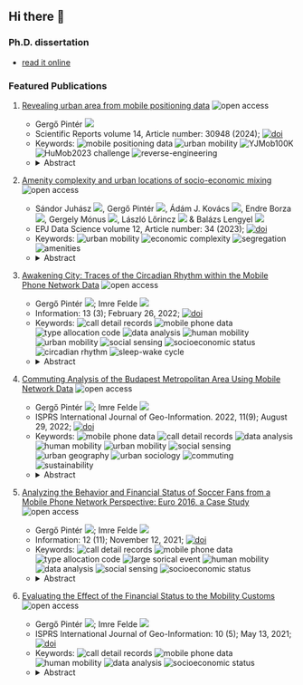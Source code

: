 ## Hi there 👋

### Ph.D. dissertation

- [read it online](https://pintergreg.github.io/dissertation/)

### Featured Publications

1. [Revealing urban area from mobile positioning data](https://www.nature.com/articles/s41598-024-82006-5) ![open access](https://img.shields.io/badge/journal%20article-open%20access-green.svg)
    - Gergő Pintér [![](https://orcid.org/sites/default/files/images/orcid_16x16.png)](https://orcid.org/0000-0003-4731-3816)
    - Scientific Reports volume 14, Article number: 30948 (2024); [![doi](https://img.shields.io/badge/DOI/10.1038/s41598%2D024%2D82006%2D5-blue.svg)](https://www.nature.com/articles/s41598-024-82006-5)
    - Keywords: ![mobile positioning data](https://img.shields.io/badge/-mobile%20positioning%20data-gray.svg) ![urban mobility](https://img.shields.io/badge/-urban%20mobility-gray.svg) ![YJMob100K](https://img.shields.io/badge/-YJMob100K-gray.svg) ![HuMob2023 challenge](https://img.shields.io/badge/-HuMob2023%20challenge-gray.svg) ![reverse-engineering](https://img.shields.io/badge/-reverse%2Dengineering-gray.svg)
    - <details>
        <summary>Abstract</summary>
        Researchers face the trade-off between publishing mobility data along with their papers while protecting the privacy of the individuals. In addition to the anonymization process, other techniques, such as spatial discretization and location concealing or removal, are applied to achieve these dual objectives. The primary research question is whether concealing the observation area is an adequate form of protection or whether human mobility patterns in urban areas are inherently revealing of location. The characteristics of the mobility data, such as the number of activity records in a given spatial unit, can reveal the silhouette of the urban landscape, which can be used to infer the identity of the city in question. The presented locating method was tested on multiple cities using different open datasets and coarser spatial discretization units. While publishing mobility data is essential for research, concealing the observation area is insufficient to prevent the identification of the urban area. Instead of obscuring the observation area, noise should be added to the trajectories to mitigate privacy risks regarding the individuals.
    </details>
    
2. [Amenity complexity and urban locations of socio-economic mixing](https://epjdatascience.springeropen.com/articles/10.1140/epjds/s13688-023-00413-6) ![open access](https://img.shields.io/badge/journal%20article-open%20access-green.svg)
    - Sándor Juhász [![](https://orcid.org/sites/default/files/images/orcid_16x16.png)](https://orcid.org/0000-0003-3124-8597), Gergő Pintér [![](https://orcid.org/sites/default/files/images/orcid_16x16.png)](https://orcid.org/0000-0003-4731-3816), Ádám J. Kovács [![](https://orcid.org/sites/default/files/images/orcid_16x16.png)](https://orcid.org/0000-0001-6503-3047), Endre Borza [![](https://orcid.org/sites/default/files/images/orcid_16x16.png)](https://orcid.org/0000-0002-8804-4520), Gergely Mónus [![](https://orcid.org/sites/default/files/images/orcid_16x16.png)](https://orcid.org/0000-0002-4768-736X), László Lőrincz [![](https://orcid.org/sites/default/files/images/orcid_16x16.png)](https://orcid.org/0000-0003-4528-0918) & Balázs Lengyel [![](https://orcid.org/sites/default/files/images/orcid_16x16.png)](https://orcid.org/0000-0001-5196-5599)
    - EPJ Data Science volume 12, Article number: 34 (2023); [![doi](https://img.shields.io/badge/DOI-10.1140/epjds/s13688%2D%2D023%2D%2D00413%2D%2D6-blue.svg)](https://epjdatascience.springeropen.com/articles/10.1140/epjds/s13688-023-00413-6)
    - Keywords: ![urban mobility](https://img.shields.io/badge/-urban%20mobility-gray.svg) ![economic complexity](https://img.shields.io/badge/-economic%20complexity-gray.svg) ![segregation](https://img.shields.io/badge/-segregation-gray.svg) ![amenities](https://img.shields.io/badge/-amenities-gray.svg)
    - <details>
        <summary>Abstract</summary>
        Cities host diverse people and their mixing is the engine of prosperity. In turn, segregation and inequalities are common features of most cities and locations that enable the meeting of people with different socio-economic status are key for urban inclusion. In this study, we adopt the concept of economic complexity to quantify the sophistication of amenity supply at urban locations. We propose that neighborhood complexity and amenity complexity are connected to the ability of locations to attract diverse visitors from various socio-economic backgrounds across the city. We construct the measures of amenity complexity based on the local portfolio of diverse and non-ubiquitous amenities in Budapest, Hungary. Socio-economic mixing at visited third places is investigated by tracing the daily mobility of individuals and by characterizing their status by the real-estate price of their home locations. Results suggest that measures of ubiquity and diversity of amenities do not, but neighborhood complexity and amenity complexity are correlated with the urban centrality of locations. Urban centrality is a strong predictor of socio-economic mixing, but both neighborhood complexity and amenity complexity add further explanatory power to our models. Our work combines urban mobility data with economic complexity thinking to show that the diversity of non-ubiquitous amenities, central locations, and the potentials for socio-economic mixing are interrelated.
    </details>
3. [Awakening City: Traces of the Circadian Rhythm within the Mobile Phone Network Data](https://www.mdpi.com/2078-2489/13/3/114) ![open access](https://img.shields.io/badge/journal%20article-open%20access-green.svg)
    - Gergő Pintér [![](https://orcid.org/sites/default/files/images/orcid_16x16.png)](https://orcid.org/0000-0003-4731-3816); Imre Felde [![](https://orcid.org/sites/default/files/images/orcid_16x16.png)](https://orcid.org/0000-0003-4126-2480)
    - Information: 13 (3); February 26, 2022; [![doi](https://img.shields.io/badge/DOI-10.3390/info13030114-blue.svg)](https://www.mdpi.com/2078-2489/13/3/114)
    - Keywords: ![call detail records](https://img.shields.io/badge/-call%20detail%20records-gray.svg) ![mobile phone data](https://img.shields.io/badge/-mobile%20phone%20data-gray.svg) ![type allocation code](https://img.shields.io/badge/-type%20allocation%20code-gray.svg) ![data analysis](https://img.shields.io/badge/-data%20analysis-gray.svg) ![human mobility](https://img.shields.io/badge/-human%20mobility-gray.svg) ![urban mobility](https://img.shields.io/badge/-urban%20mobility-gray.svg) ![social sensing](https://img.shields.io/badge/-social%20sensing-gray.svg) ![socioeconomic status](https://img.shields.io/badge/-socioeconomic%20status-gray.svg) ![circadian rhythm](https://img.shields.io/badge/-circadian%20rhythm-gray.svg) ![sleep-wake cycle](https://img.shields.io/badge/-sleep%20wake%20cycle-gray.svg)
    - <details>
        <summary>Abstract</summary>
        In this study, call detail records (CDR), covering Budapest, Hungary, are processed to analyze the circadian rhythm of the subscribers. An indicator, called wake-up time, is introduced to describe the behavior of a group of subscribers. It is defined as the time when the mobile phone activity of a group rises in the morning. Its counterpart is the time when the activity falls in the evening. Inhabitant and area-based aggregation are also presented. The former is to consider the people who live in an area, while the latter uses the transit activity in an area to describe the behavior of a part of the city. The opening hours of the malls and the nightlife of the party district are used to demonstrate this application as real-life examples. The proposed approach is also used to estimate the working hours of the workplaces. The findings are in a good agreement with the practice in Hungary, and also support the workplace detection method. A negative correlation is found between the wake-up time and mobility indicators (entropy, radius of gyration): on workdays, people wake up earlier and travel more, while on holidays, it is quite the contrary. The wake-up time is evaluated in different socioeconomic classes, using housing prices and mobile phones prices, as well. It is found that lower socioeconomic groups tend to wake up earlier.
    </details>

4. [Commuting Analysis of the Budapest Metropolitan Area Using Mobile Network Data](https://www.mdpi.com/2220-9964/11/9/466) ![open access](https://img.shields.io/badge/journal%20article-open%20access-green.svg)
    - Gergő Pintér [![](https://orcid.org/sites/default/files/images/orcid_16x16.png)](https://orcid.org/0000-0003-4731-3816); Imre Felde [![](https://orcid.org/sites/default/files/images/orcid_16x16.png)](https://orcid.org/0000-0003-4126-2480)
    - ISPRS International Journal of Geo-Information. 2022, 11(9); August 29, 2022; [![doi](https://img.shields.io/badge/DOI-10.3390/ijgi11090466-blue.svg)](https://www.mdpi.com/2220-9964/11/9/466)
    - Keywords: ![mobile phone data](https://img.shields.io/badge/-mobile%20phone%20data-gray.svg) ![call detail records](https://img.shields.io/badge/-call%20detail%20records-gray.svg) ![data analysis](https://img.shields.io/badge/-data%20analysis-gray.svg) ![human mobility](https://img.shields.io/badge/-human%20mobility-gray.svg) ![urban mobility](https://img.shields.io/badge/-urban%20mobility-gray.svg) ![social sensing](https://img.shields.io/badge/-social%20sensing-gray.svg) ![urban geography](https://img.shields.io/badge/-urban%20geography-gray.svg) ![urban sociology](https://img.shields.io/badge/-urban%20sociology-gray.svg) ![commuting](https://img.shields.io/badge/-commuting-gray.svg) ![sustainability](https://img.shields.io/badge/-sustainability-gray.svg)
    - <details>
        <summary>Abstract</summary>
        The analysis of human movement patterns based on mobile network data makes it possible to examine a very large population cost-effectively and has led to several discoveries about human dynamics. However, the application of this data source is still not common practice. The goal of this study was to analyze the commuting tendencies of the Budapest Metropolitan Area using mobile network data as a case study and propose an automatized alternative approach to the current, questionnaire-based method, as commuting is predominantly analyzed by the census, which is performed only once in a decade in Hungary. To analyze commuting, the home and work locations of cell phone subscribers were determined based on their appearances during and outside working hours. The detected home locations of the subscribers were compared to census data at a settlement level. Then, the settlement and district level commuting tendencies were identified and compared to the findings of census-based sociological studies. It was found that the commuting analysis based on mobile network data strongly correlated with the census-based findings, even though home and work locations were estimated by statistical methods. All the examined aspects, including commuting from sectors of the agglomeration to the districts of Budapest and the age-group-based distribution of the commuters, showed that mobile network data could be an automatized, fast, cost-effective, and relatively accurate way of analyzing commuting, that could provide a powerful tool for sociologists interested in commuting.
    </details>

5. [Analyzing the Behavior and Financial Status of Soccer Fans from a Mobile Phone Network Perspective: Euro 2016, a Case Study](https://www.mdpi.com/2078-2489/12/11/468) ![open access](https://img.shields.io/badge/journal%20article-open%20access-green.svg)
    - Gergő Pintér [![](https://orcid.org/sites/default/files/images/orcid_16x16.png)](https://orcid.org/0000-0003-4731-3816); Imre Felde [![](https://orcid.org/sites/default/files/images/orcid_16x16.png)](https://orcid.org/0000-0003-4126-2480)
    - Information: 12 (11); November 12, 2021; [![doi](https://img.shields.io/badge/DOI-10.3390/info12110468-blue.svg)](https://www.mdpi.com/2078-2489/12/11/468)
    - Keywords: ![call detail records](https://img.shields.io/badge/-call%20detail%20records-gray.svg) ![mobile phone data](https://img.shields.io/badge/-mobile%20phone%20data-gray.svg) ![type allocation code](https://img.shields.io/badge/-type%20allocation%20code-gray.svg) ![large sorical event](https://img.shields.io/badge/-large%20social%20event-gray.svg) ![human mobility](https://img.shields.io/badge/-human%20mobility-gray.svg) ![data analysis](https://img.shields.io/badge/-data%20analysis-gray.svg) ![social sensing](https://img.shields.io/badge/-social%20sensing-gray.svg) ![socioeconomic status](https://img.shields.io/badge/-socioeconomic%20status-gray.svg)
    - <details>
        <summary>Abstract</summary>
        In this study, Call Detail Records (CDRs), covering Budapest, for the month of June in 2016 has been analyzed. During this observation period, the 2016 UEFA European Football Championship took place, which affected significantly the habit of the residents, despite the fact that not a single match was played in the city. We evaluated the fans' behavior in Budapest, during and after the Hungarian matches, and found that the mobile phone network activity reflects the football fans' behavior, demonstrating the potential of mobile phone network data within a social sensing system.
        The Call Detail Records are enriched with mobile phone properties to analyze the subscribers' devices. Applying the device information (Type Allocation Code) from the activity records, the Subscriber Identity Modules, that do not operate in cell phones are omitted from mobility analyses, allowing to focus on people.
        The mobile phone price is proposed and evaluated as a socioeconomic indicator, and correlation between the phone price and the mobility customs have been found. We also found that, beside the cell phone price, the subscriber age and the subscription type also have an effect on the mobility. On the other hand, these do not seem to affect the interest in football.
    </details>
6. [Evaluating the Effect of the Financial Status to the Mobility Customs](https://www.mdpi.com/2220-9964/10/5/328) ![open access](https://img.shields.io/badge/journal%20article-open%20access-green.svg)
    - Gergő Pintér [![](https://orcid.org/sites/default/files/images/orcid_16x16.png)](https://orcid.org/0000-0003-4731-3816); Imre Felde [![](https://orcid.org/sites/default/files/images/orcid_16x16.png)](https://orcid.org/0000-0003-4126-2480)
    - ISPRS International Journal of Geo-Information: 10 (5); May 13, 2021; [![doi](https://img.shields.io/badge/DOI-10.3390/ijgi10050328-blue.svg)](https://www.mdpi.com/2220-9964/10/5/328)
    - Keywords: ![call detail records](https://img.shields.io/badge/-call%20detail%20records-gray.svg) ![mobile phone data](https://img.shields.io/badge/-mobile%20phone%20data-gray.svg) ![human mobility](https://img.shields.io/badge/-human%20mobility-gray.svg) ![data analysis](https://img.shields.io/badge/-data%20analysis-gray.svg) ![socioeconomic status](https://img.shields.io/badge/-socioeconomic%20status-gray.svg)
    - <details>
        <summary>Abstract</summary>
        In this article, we explore the relationship between cellular phone data and housing prices in Budapest, Hungary. We determine mobility indicators from one months of Call Detail Records (CDR) data, while the property price data are used to characterize the socioeconomic status at the Capital of Hungary. First, we validated the proposed methodology by comparing the Home and Work locations estimation and the commuting patterns derived from the cellular network dataset with reports of the national mini census. We investigated the statistical relationships between mobile phone indicators, such as Radius of Gyration, the distance between Home and Work locations or the Entropy of visited cells, and measures of economic status based on housing prices. Our findings show that the mobility correlates significantly with the socioeconomic status. We performed Principal Component Analysis (PCA) on combined vectors of mobility indicators in order to characterize the dependence of mobility habits on socioeconomic status. The results of the PCA investigation showed remarkable correlation of housing prices and mobility customs.
    </details>



<!--
**pintergreg/pintergreg** is a ✨ _special_ ✨ repository because its `README.md` (this file) appears on your GitHub profile.

Here are some ideas to get you started:

- 🔭 I’m currently working on ...
- 🌱 I’m currently learning ...
- 👯 I’m looking to collaborate on ...
- 🤔 I’m looking for help with ...
- 💬 Ask me about ...
- 📫 How to reach me: ...
- 😄 Pronouns: ...
- ⚡ Fun fact: ...
-->
